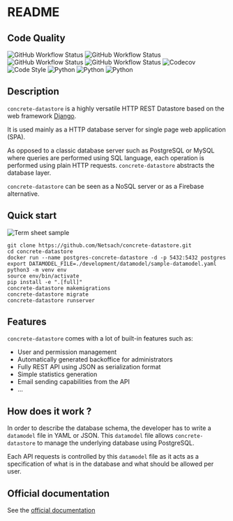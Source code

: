 # README

## Code Quality

![GitHub Workflow Status](https://img.shields.io/github/workflow/status/Netsach/concrete-datastore/Check%20Bandit?label=security)
![GitHub Workflow Status](https://img.shields.io/github/workflow/status/Netsach/concrete-datastore/Check%20Black?label=black)
![GitHub Workflow Status](https://img.shields.io/github/workflow/status/Netsach/concrete-datastore/Lint?label=lint)
![GitHub Workflow Status](https://img.shields.io/github/workflow/status/Netsach/concrete-datastore/Tests?label=tests)
![Codecov](https://img.shields.io/codecov/c/github/Netsach/concrete-datastore?logo=codecov)
![Code Style](https://img.shields.io/badge/code%20style-black-000000.svg)
![Python](https://img.shields.io/badge/python-3.6-3473A7?logo=python&logoColor=FED646)
![Python](https://img.shields.io/badge/python-3.7-3473A7?logo=python&logoColor=FED646)
![Python](https://img.shields.io/badge/python-3.8-3473A7?logo=python&logoColor=FED646)

## Description

`concrete-datastore` is a highly versatile HTTP REST Datastore based on the web framework [Django](https://djangoproject.com/).

It is used mainly as a HTTP database server for single page web application (SPA).

As opposed to a classic database server such as PostgreSQL or MySQL where queries are performed using SQL language, each operation is performed using plain HTTP requests. `concrete-datastore` abstracts the database layer.

`concrete-datastore` can be seen as a NoSQL server or as a Firebase alternative.

## Quick start

![Term sheet sample](https://concrete-datastore.netsach.org/en/latest/assets/mini-term-sample.svg)

```shell
git clone https://github.com/Netsach/concrete-datastore.git
cd concrete-datastore
docker run --name postgres-concrete-datastore -d -p 5432:5432 postgres
export DATAMODEL_FILE=./development/datamodel/sample-datamodel.yaml
python3 -m venv env
source env/bin/activate
pip install -e ".[full]"
concrete-datastore makemigrations
concrete-datastore migrate
concrete-datastore runserver
```

## Features

`concrete-datastore` comes with a lot of built-in features such as:

- User and permission management
- Automatically generated backoffice for administrators
- Fully REST API using JSON as serialization format
- Simple statistics generation
- Email sending capabilities from the API
- ...

## How does it work ?

In order to describe the database schema, the developer has to write a `datamodel` file in YAML or JSON. This `datamodel` file allows `concrete-datastore` to manage the underlying database using PostgreSQL.

Each API requests is controlled by this `datamodel` file as it acts as a specification of what is in the database and what should be allowed per user.

## Official documentation

See the [official documentation](http://concrete-datastore.netsach.org/)
